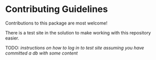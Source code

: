 # Contributing Guidelines

Contributions to this package are most welcome! 

There is a test site in the solution to make working with this repository easier.

TODO: *instructions on how to log in to test site assuming you have committed a db with some content*